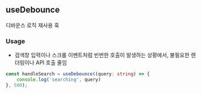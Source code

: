 ## useDebounce
디바운스 로직 재사용 훅

### Usage
- 검색창 입력이나 스크롤 이벤트처럼 빈번한 호출이 발생하는 상황에서, 불필요한 렌더링이나 API 호출 줄임
```typescript
const handleSearch = useDebounce((query: string) => {
    console.log('searching', query)
}, 500);
```